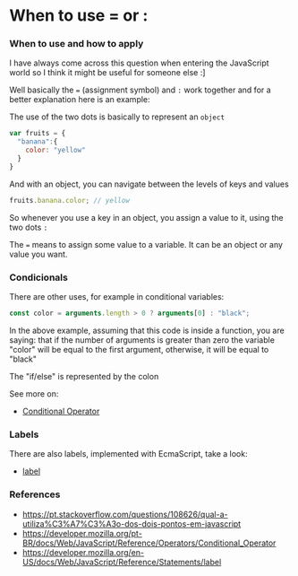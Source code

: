 # When to use = or :

### When to use and how to apply

I have always come across this question when entering the JavaScript world so I think it might be useful for someone else :]

Well basically the `=` (assignment symbol) and `:` work together and for a better explanation here is an example:

The use of the two dots is basically to represent an `object`

```js
var fruits = {
  "banana":{
    color: "yellow"
  }
}
```
And with an object, you can navigate between the levels of keys and values

```js
fruits.banana.color; // yellow
```

So whenever you use a key in an object, you assign a value to it, using the two dots `:`

The `=` means to assign some value to a variable. It can be an object or any value you want.

### Condicionals

There are other uses, for example in conditional variables:

```js 
const color = arguments.length > 0 ? arguments[0] : "black";
```

In the above example, assuming that this code is inside a function, you are saying: that if the number of arguments is greater than zero the variable "color" will be equal to the first argument, otherwise, it will be equal to "black"

The "if/else" is represented by the colon

See more on: 

- [Conditional Operator](https://developer.mozilla.org/pt-BR/docs/Web/JavaScript/Reference/Operators/Conditional_Operator)

### Labels
There are also labels, implemented with EcmaScript, take a look:

- [label](https://developer.mozilla.org/en-US/docs/Web/JavaScript/Reference/Statements/label)

### References
- https://pt.stackoverflow.com/questions/108626/qual-a-utiliza%C3%A7%C3%A3o-dos-dois-pontos-em-javascript
- https://developer.mozilla.org/pt-BR/docs/Web/JavaScript/Reference/Operators/Conditional_Operator
- https://developer.mozilla.org/en-US/docs/Web/JavaScript/Reference/Statements/label
